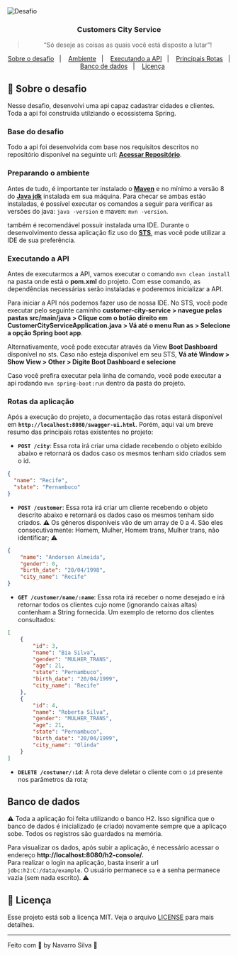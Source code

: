 <img alt="Desafio" src="https://lh3.googleusercontent.com/proxy/LR8DraROLA6-ISQn57H_U6ITY2lYY0ODtTWbbSu2T5kD9vwnAAEBK_wwbDk7Tn_CevmXRGH8mX56Ybgf_enISuzvnFWkrcQUmS9h2GjCfzBUHQbWiw" />

<h3 align="center">
  Customers City Service
</h3>

<blockquote align="center">“Só deseje as coisas as quais você está disposto a lutar”!</blockquote>

<p align="center">
  <a href="#rocket-sobre-o-desafio">Sobre o desafio</a>&nbsp;&nbsp;&nbsp;|&nbsp;&nbsp;&nbsp;
  <a href="#preparando-o-ambiente">Ambiente</a>&nbsp;&nbsp;&nbsp;|&nbsp;&nbsp;&nbsp;
  <a href="#executando-a-api">Executando a API</a>&nbsp;&nbsp;&nbsp;|&nbsp;&nbsp;&nbsp;
  <a href="#rotas-da-aplicação">Principais Rotas</a>&nbsp;&nbsp;&nbsp;|&nbsp;&nbsp;&nbsp;
  <a href="#banco-de-dados">Banco de dados</a>&nbsp;&nbsp;&nbsp;|&nbsp;&nbsp;&nbsp;
  <a href="#memo-licença">Licença</a>
</p>

## :rocket: Sobre o desafio

Nesse desafio, desenvolvi uma api capaz cadastrar cidades e clientes. Toda a api foi construída utilziando o ecossistema Spring. 

### Base do desafio

Todo a api foi desenvolvida com base nos requisitos descritos no repositório disponível na seguinte url: **[Acessar Repositório](https://github.com/gustavodallanora/spring-boot-interview)**.

### Preparando o ambiente

Antes de tudo, é importante ter instalado o **[Maven](http://maven.apache.org/download.cgi)** e no mínimo a versão 8 do **[Java jdk](https://openjdk.java.net/install/)** instalada em sua máquina. Para checar se ambas estão instaladas, é possível executar os comandos a seguir para verificar as versões do java: `java -version` e maven: `mvn -version`.

também é recomendável possuir instalada uma IDE. Durante o desenvolvimento dessa aplicação fiz uso do **[STS](https://spring.io/tools)**, mas você pode utilizar a IDE de sua preferência.

### Executando a API

Antes de executarmos a API, vamos executar o comando `mvn clean install` na pasta onde está o **pom.xml** do projeto. Com esse comando, as dependências necessárias serão instaladas e poderemos inicializar a API.

Para iniciar a API nós podemos fazer uso de nossa IDE. 
No STS, você pode executar pelo seguinte caminho **customer-city-service > navegue pelas pastas src/main/java > Clique com o botão direito em CustomerCityServiceApplication.java > Vá até o menu Run as > Selecione a opção Spring boot app**. 

Alternativamente, você pode executar através da View **Boot Dashboard** disponível no sts. Caso não esteja disponível em seu STS, **Vá até Window > Show View > Other > Digite Boot Dashboard e selecione** 

Caso você prefira executar pela linha de comando, você pode executar a api rodando `mvn spring-boot:run` dentro da pasta do projeto.

### Rotas da aplicação

Após a execução do projeto, a documentação das rotas estará disponível em **`http://localhost:8080/swagger-ui.html`**. Porém, aqui vai um breve resumo das principais rotas existentes no projeto:

- **`POST /city`**: Essa rota irá criar uma cidade recebendo o objeto exibido abaixo e retornará os dados caso os mesmos tenham sido criados sem o id.

```json
{
  "name": "Recife",
  "state": "Pernambuco"
}
```

- **`POST /customer`**: Essa rota irá criar um cliente recebendo o objeto descrito abaixo e retornará os dados caso os mesmos tenham sido criados. ⚠️ Os gêneros disponíveis vão de um array de 0 a 4. São eles consecutivamente: Homem, Mulher, Homem trans, Mulher trans, não identificar; ⚠️

```json
{
    "name": "Anderson Almeida",
    "gender": 0,
    "birth_date": "20/04/1998",
    "city_name": "Recife"
}
```

- **`GET /customer/name/:name`**: Essa rota irá receber o nome desejado e irá retornar todos os clientes cujo nome (ignorando caixas altas) contenham a String fornecida. Um exemplo de retorno dos clientes consultados:

```json
[
    {
        "id": 3,
        "name": "Bia Silva",
        "gender": "MULHER_TRANS",
        "age": 21,
        "state": "Pernambuco",
        "birth_date": "20/04/1999",
        "city_name": "Recife"
    },
    {
        "id": 4,
        "name": "Roberta Silva",
        "gender": "MULHER_TRANS",
        "age": 21,
        "state": "Pernambuco",
        "birth_date": "20/04/1999",
        "city_name": "Olinda"
    }
]
```
- **`DELETE /costuner/:id`**: A rota deve deletar o cliente com o `id` presente nos parâmetros da rota;

## Banco de dados


⚠️ Toda a aplicação foi feita utilizando o banco H2. Isso significa que o banco de dados é inicializado (e criado) novamente sempre que a aplicaço sobe. Todos os registros são guardados na memória.

Para visualizar os dados, após subir a aplicação, é necessário acessar o endereço **http://localhost:8080/h2-console/.**  
Para realizar o login na aplicação, basta inserir a url `jdbc:h2:C:/data/example`. O usuário permanece `sa` e a senha permanece vazia (sem nada escrito). ⚠️

## :memo: Licença

Esse projeto está sob a licença MIT. Veja o arquivo [LICENSE](LICENSE) para mais detalhes.

---

Feito com 💜 by Navarro Silva :wave:
